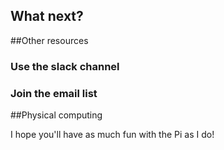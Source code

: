 

## What next?


##Other resources


### Use the slack channel



### Join the email list


##Physical computing


I hope you'll have as much fun with the Pi as I do!